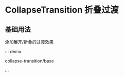 # CollapseTransition 折叠过渡

## 基础用法

添加展开/折叠的过渡效果


::: demo

collapse-transition/base

:::

<script setup lang="ts">
import CollapseTransitionBase from '../examples/collapse-transition/base.vue'
</script>
